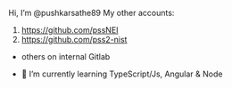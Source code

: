 Hi, I’m @pushkarsathe89
My other accounts: 
1. https://github.com/pssNEI
2. https://github.com/pss2-nist
+ others on internal Gitlab
 
- 🌱 I’m currently learning TypeScript/Js, Angular & Node

<!---
pushkarsathe89/pushkarsathe89 is a ✨ special ✨ repository because its `README.md` (this file) appears on your GitHub profile.
You can click the Preview link to take a look at your changes.
--->
